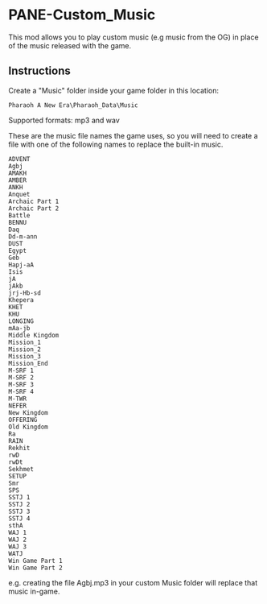 # PANE-Custom_Music

This mod allows you to play custom music (e.g music from the OG) in place of the music released with the game.

## Instructions

Create a "Music" folder inside your game folder in this location:

```Pharaoh A New Era\Pharaoh_Data\Music```

Supported formats: mp3 and wav

These are the music file names the game uses, so you will need to create a file with one of the following names to replace the built-in music.

```
ADVENT
Agbj
AMAKH
AMBER
ANKH
Anquet
Archaic Part 1
Archaic Part 2
Battle
BENNU
Daq
Dd-m-ann
DUST
Egypt
Geb
Hapj-aA
Isis
jA
jAkb
jrj-Hb-sd
Khepera
KHET
KHU
LONGING
mAa-jb
Middle Kingdom
Mission_1
Mission_2
Mission_3
Mission_End
M-SRF 1
M-SRF 2
M-SRF 3
M-SRF 4
M-TWR
NEFER
New Kingdom
OFFERING
Old Kingdom
Ra
RAIN
Rekhit
rwD
rwDt
Sekhmet
SETUP
Smr
SPS
SSTJ 1
SSTJ 2
SSTJ 3
SSTJ 4
sthA
WAJ 1
WAJ 2
WAJ 3
WATJ
Win Game Part 1
Win Game Part 2
```

e.g. creating the file Agbj.mp3 in your custom Music folder will replace that music in-game.